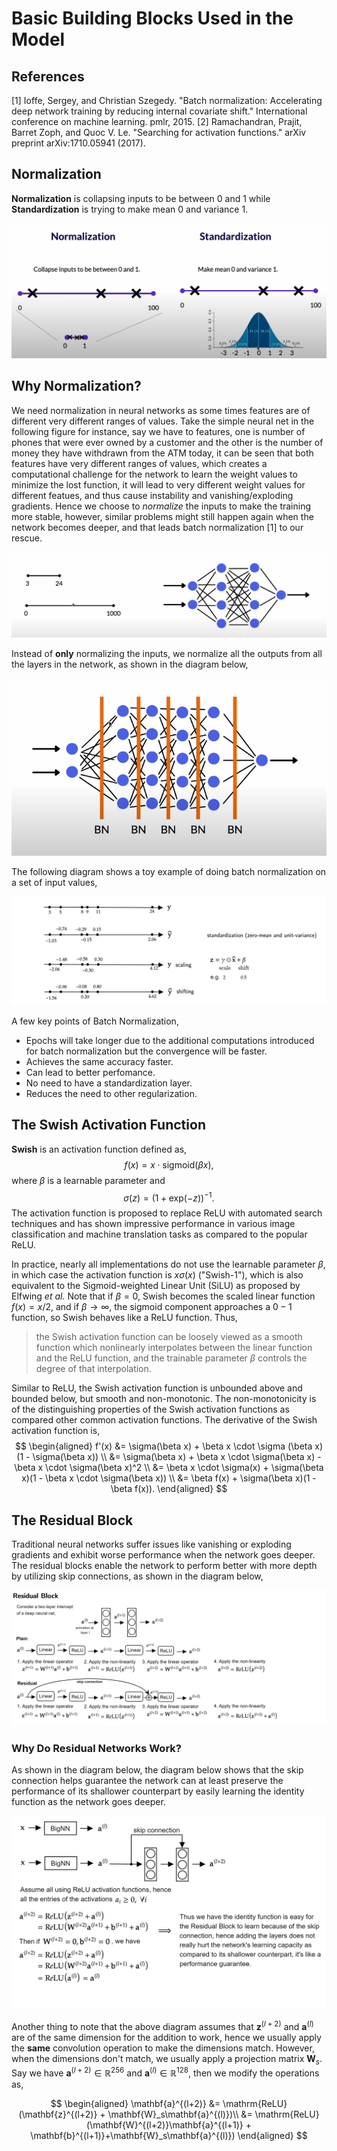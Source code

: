 # Basic Building Blocks Used in the Model

## References

[1] Ioffe, Sergey, and Christian Szegedy. "Batch normalization: Accelerating deep network training by reducing internal covariate shift." International conference on machine learning. pmlr, 2015.
[2] Ramachandran, Prajit, Barret Zoph, and Quoc V. Le. "Searching for activation functions." arXiv preprint arXiv:1710.05941 (2017).

## Normalization

**Normalization** is collapsing inputs to be between 0 and 1 while **Standardization** is trying to make mean 0 and variance 1.

![Normalization and standardization](normalization-and-standardization.png)

## Why Normalization?
  
We need normalization in neural networks as some times features are of different very different ranges of values. Take the simple neural net in the following figure for instance, say we have to features, one is number of phones that were ever owned by a customer and the other is the number of money they have withdrawn from the ATM today, it can be seen that both features have very different ranges of values, which creates a computational challenge for the network to learn the weight values to minimize the lost function, it will lead to very different weight values for different featues, and thus cause instability and vanishing/exploding gradients. Hence we choose to *normalize* the inputs to make the training more stable, however, similar problems might still happen again when the network becomes deeper, and that leads batch normalization [1] to our rescue.

![Why normalization](why-normalization.png)

Instead of **only** normalizing the inputs, we normalize all the outputs from all the layers in the network, as shown in the diagram below,

![batch-normalization](batch-normalization.png)

The following diagram shows a toy example of doing batch normalization on a set of input values,

![Toy example of batch normalization](toy-example-batchnorm.png)

A few key points of Batch Normalization,

- Epochs will take longer due to the additional computations introduced for batch normalization but the convergence will be faster.
- Achieves the same accuracy faster.
- Can lead to better perfomance.
- No need to have a standardization layer.
- Reduces the need to other regularization.

## The Swish Activation Function

**Swish** is an activation function defined as,
$$f(x) = x \cdot \mathrm{sigmoid} (\beta x),$$
where $\beta$ is a learnable parameter and
$$\sigma(z) = (1 + \mathrm{exp}(-z))^{-1}.$$
The activation function is proposed to replace  ReLU with automated search techniques and has shown impressive performance in various image classification and machine translation tasks as compared to the popular ReLU.

In practice, nearly all implementations do not use the learnable parameter $\beta$, in which case the activation function is $x \sigma(x)$ ("Swish-$1$"), which is also equivalent to the Sigmoid-weighted Linear Unit (SiLU) as proposed by Elfwing *et al.* Note that if $\beta = 0$, Swish becomes the scaled linear function $f(x) = x / 2$, and if $\beta \to \infty$, the sigmoid component approaches a $0-1$ function, so Swish behaves like a ReLU function. Thus,
> the Swish activation function can be loosely viewed as a smooth function which nonlinearly interpolates between the linear function and the ReLU function, and the trainable parameter $\beta$ controls the degree of that interpolation.

Similar to ReLU, the Swish activation function is unbounded above and bounded below, but smooth and non-monotonic. The non-monotonicity is of the distinguishing properties of the Swish activation functions as compared other common activation functions. The derivative of the Swish activation function is,
$$
\begin{aligned}
f'(x) &= \sigma(\beta x) + \beta x \cdot \sigma (\beta x) (1 - \sigma(\beta x)) \\
&= \sigma(\beta x) + \beta x \cdot \sigma(\beta x) - \beta x \cdot \sigma(\beta x)^2 \\
&= \beta x \cdot \sigma(x) + \sigma(\beta x)(1 - \beta x \cdot \sigma(\beta x)) \\
&= \beta f(x) + \sigma(\beta x)(1 - \beta f(x)).
\end{aligned}
$$

## The Residual Block

Traditional neural networks suffer issues like vanishing or exploding gradients and exhibit worse performance when the network goes deeper. The residual blocks enable the network to perform better with more depth by utilizing skip connections, as shown in the diagram below,

![residual-block](residual-block.png)

### Why Do Residual Networks Work?

As shown in the diagram below, the diagram below shows that the skip connection helps guarantee the network can at least preserve the performance
of its shallower counterpart by easily learning the identity function as the network goes deeper.

![why-resnet-works](why-resnet-works.png)

Another thing to note that the above diagram assumes that $\mathbf{z}^{(l+2)}$ and $\mathbf{a}^{(l)}$ are of the same dimension for the addition to work, hence we usually apply the **same** convolution operation to make the dimensions match. However, when the dimensions don't match, we usually apply a projection matrix $\mathbf{W}_s$. Say we have $\mathbf{a}^{(l+2)} \in \mathbb{R}^{256}$ and $\mathbf{a}^{(l)} \in \mathbb{R}^{128}$, then we modify the operations as,

$$
\begin{aligned}
    \mathbf{a}^{(l+2)} &= \mathrm{ReLU}(\mathbf{z}^{(l+2)} + \mathbf{W}_s\mathbf{a}^{(l)})\\
    &= \mathrm{ReLU}(\mathbf{W}^{(l+2)}\mathbf{a}^{(l+1)} + \mathbf{b}^{(l+1)}+\mathbf{W}_s\mathbf{a}^{(l)})
\end{aligned}
$$
